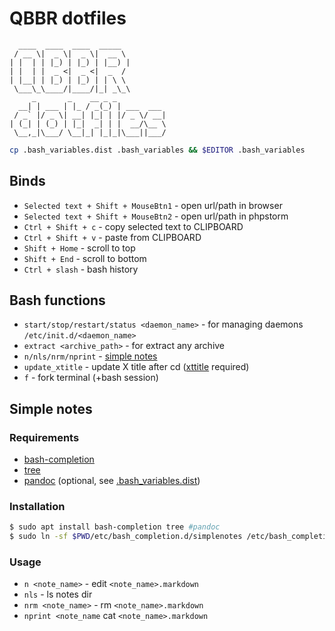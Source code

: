# QBBR dotfiles

	  ____  ____  ____  _____
	 / __ \|  _ \|  _ \|  __ \
	| |  | | |_) | |_) | |__) |
	| |  | |  _ <|  _ <|  _  /
	| |__| | |_) | |_) | | \ \
	 \___\_\____/|____/|_| _\_\
	     _       _    __ _ _
	  __| | ___ | |_ / _(_) | ___  ___
	 / _` |/ _ \| __| |_| | |/ _ \/ __|
	| (_| | (_) | |_|  _| | |  __/\__ \
	 \__,_|\___/ \__|_| |_|_|\___||___/

```bash
cp .bash_variables.dist .bash_variables && $EDITOR .bash_variables
```

## Binds

 * `Selected text + Shift + MouseBtn1` - open url/path in browser
 * `Selected text + Shift + MouseBtn2` - open url/path in phpstorm
 * `Ctrl + Shift + c` - copy selected text to CLIPBOARD
 * `Ctrl + Shift + v` - paste from CLIPBOARD
 * `Shift + Home` - scroll to top
 * `Shift + End` - scroll to bottom
 * `Ctrl + slash` - bash history

## Bash functions

 * `start/stop/restart/status <daemon_name>` - for managing daemons `/etc/init.d/<daemon_name>`
 * `extract <archive_path>` - for extract any archive
 * `n/nls/nrm/nprint` - [simple notes](#simple-notes)
 * `update_xtitle` - update X title after cd ([xttitle](https://packages.debian.org/stretch/xttitle) required)
 * `f` - fork terminal (+bash session)

## Simple notes

### Requirements

 * [bash-completion](https://packages.debian.org/jessie/bash-completion)
 * [tree](https://packages.debian.org/jessie/tree)
 * [pandoc](https://packages.debian.org/jessie/pandoc) (optional, see [.bash_variables.dist](.bash_variables.dist#L10))

### Installation

```bash
$ sudo apt install bash-completion tree #pandoc
$ sudo ln -sf $PWD/etc/bash_completion.d/simplenotes /etc/bash_completion.d/
```

### Usage

 * `n <note_name>` - edit `<note_name>.markdown`
 * `nls` - ls notes dir
 * `nrm <note_name>` - rm `<note_name>.markdown`
 * `nprint <note_name`  cat `<note_name>.markdown`
